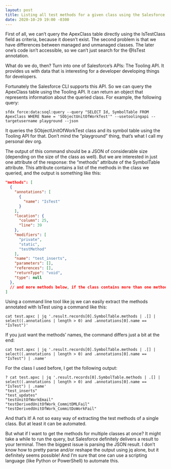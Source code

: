 ```yaml
---
layout: post
title: Listing all test methods for a given class using the Salesforce CLI and jq
date: 2020-10-29 19:00 -0300
---
```


First of all, we can’t query the ApexClass table directly using the IsTestClass field as criteria, because it doesn’t exist. The second problem is that we have differences between managed and unmanaged classes. The later one’s code isn’t accessible, so we can’t just search for the @IsTest annotation.

What do we do, then? Turn into one of Salesforce’s APIs: The Tooling API. It provides us with data that is interesting for a developer developing things for developers. 

Fortunately the Salesforce CLI supports this API. So we can query the ApexClass table using the Tooling API. It can return an object that represents information about the queried class. For example, the following query:

`sfdx force:data:soql:query --query "SELECT Id, SymbolTable FROM ApexClass WHERE Name = 'SObjectUnitOfWorkTest'" --usetoolingapi --targetusername playground --json`

It queries the SObjectUnitOfWorkTest class and its symbol table using the Tooling API for that. Don’t mind the “playground” thing, that’s what I call my personal dev org.

The output of this command should be a JSON of considerable size (depending on the size of the class as well). But we are interested in just one attribute of the response: the “methods” attribute of the SymbolTable attribute. This attribute contains a list of the methods in the class we queried, and the output is something like this:

```json
"methods": [
  {
    "annotations": [
      {
        "name": "IsTest"
      }
    ],
    "location": {
      "column": 25,
      "line": 39
    },
    "modifiers": [
      "private",
      "static",
      "testMethod"
    ],
    "name": "test_inserts",
    "parameters": [],
    "references": [],
    "returnType": "void",
    "type": null
  },
  // and more methods below, if the class contains more than one method
]
```

Using a command line tool like jq we can easily extract the methods annotated with IsTest using a command like this:

`cat test.apxc | jq '.result.records[0].SymbolTable.methods | .[] | select((.annotations | length > 0) and .annotations[0].name == "IsTest")'`

If you just want the methods’ names, the command differs just a bit at the end:

`cat test.apxc | jq '.result.records[0].SymbolTable.methods | .[] | select((.annotations | length > 0) and .annotations[0].name == "IsTest") | .name'`

For the class I used before, I get the following output:

```shell
? cat test.apxc | jq '.result.records[0].SymbolTable.methods | .[] | select((.annotations | length > 0) and .annotations[0].name == "IsTest") | .name'
"test_inserts"
"test_updates"
"testUnitOfWorkEmail"
"testDerivedUnitOfWork_CommitDMLFail"
"testDerivedUnitOfWork_CommitDoWorkFail"
```

And that’s it! A not so easy way of extracting the test methods of a single class. But at least it can be automated.

But what if I want to get the methods for multiple classes at once?
It might take a while to run the query, but Salesforce definitely delivers a result to your terminal. Then the biggest issue is parsing the JSON result. I don’t know how to pretty parse and/or reshape the output using jq alone, but it definitely seems possible! And I’m sure that one can use a scripting language (like Python or PowerShell) to automate this.
